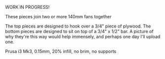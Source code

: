 WORK IN PROGRESS!

These pieces join two or more 140mm fans together

The top pieces are designed to hook over a 3/4" piece of plywood. The bottom
pieces are designed to sit on top of a 3/4" x 1/2" bar. A picture of why
they're this way would help immensely, and perhaps one day I'll upload one.

Prusa i3 Mk3, 0.15mm, 20% infill, no brim, no supports
